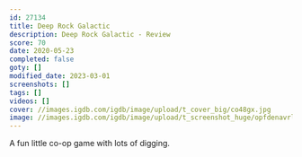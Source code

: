```yaml
---
id: 27134
title: Deep Rock Galactic
description: Deep Rock Galactic - Review
score: 70
date: 2020-05-23
completed: false
goty: []
modified_date: 2023-03-01
screenshots: []
tags: []
videos: []
cover: //images.igdb.com/igdb/image/upload/t_cover_big/co48gx.jpg
image: //images.igdb.com/igdb/image/upload/t_screenshot_huge/opfdenavrlhl9lt0iupc.jpg
---
```

A fun little co-op game with lots of digging.